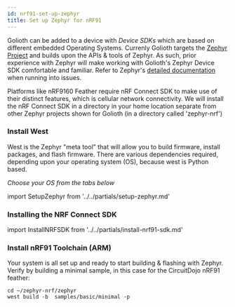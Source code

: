 ```yaml
---
id: nrf91-set-up-zephyr
title: Set up Zephyr for nRF91
---
```


Golioth can be added to a device with _Device SDKs_ which are based on different embedded Operating Systems. Currenly Golioth targets the [Zephyr Project](https://www.zephyrproject.org/) and builds upon the APIs & tools of Zephyr. As such, prior experience with Zephyr will make working with Golioth's Zephyr Device SDK comfortable and familiar. Refer to Zephyr's [detailed documentation](https://docs.zephyrproject.org/) when running into issues.

Platforms like nRF9160 Feather require nRF Connect SDK to make use of their distinct features, which is cellular network connectivity. We will install the nRF Connect SDK in a directory in your home location separate from other Zephyr projects shown for Golioth (in a directory called 'zephyr-nrf')

### Install West

West is the Zephyr "meta tool" that will allow you to build firmware, install packages, and flash firmware. There are various dependencies required, depending upon your operating system (OS), because west is Python based.

*Choose your OS from the tabs below*

import SetupZephyr from '../../partials/setup-zephyr.md'

<SetupZephyr/>

### Installing the NRF Connect SDK

import InstallNRFSDK from '../../partials/install-nrf91-sdk.md'

<InstallNRFSDK/>

### Install nRF91 Toolchain (ARM)

Your system is all set up and ready to start building & flashing with Zephyr. Verify by building a minimal sample, in this case for the CircuitDojo nRF91 feather:

```
cd ~/zephyr-nrf/zephyr
west build -b  samples/basic/minimal -p
```